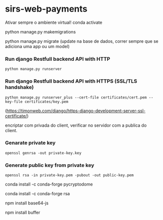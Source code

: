 # sirs-web-payments

Ativar sempre o ambiente virtual!
conda activate <nome do env>
  
python manage.py makemigrations 

python manage.py migrate (update na base de dados, correr sempre que se adiciona uma app ou um model)

### Run django Restfull backend API with HTTP
    python manage.py runserver

### Run django Restfull backend API with HTTPS (SSL/TLS handshake)
    python manage.py runserver_plus --cert-file certificates/cert.pem --key-file certificates/key.pem

(https://timonweb.com/django/https-django-development-server-ssl-certificate/)

encriptar com privada do client, verificar no servidor com a publica do client.

### Genarate private key
    openssl genrsa -out private-key.key

### Generate public key from private key
    openssl rsa -in private-key.pem -pubout -out public-key.pem

 conda install -c conda-forge pycryptodome 

 conda install -c conda-forge rsa 

npm install base64-js

npm install buffer